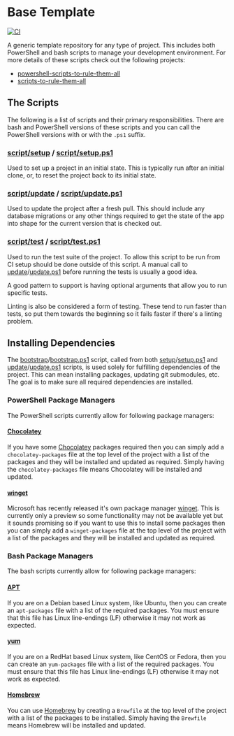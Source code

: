 # Base Template

[![CI](https://github.com/peteoshea/base-template/workflows/CI/badge.svg)](https://github.com/peteoshea/base-template/actions)

A generic template repository for any type of project.
This includes both PowerShell and bash scripts to manage your development environment.
For more details of these scripts check out the following projects:
- [powershell-scripts-to-rule-them-all](https://github.com/peteoshea/powershell-scripts-to-rule-them-all)
- [scripts-to-rule-them-all](https://github.com/peteoshea/scripts-to-rule-them-all)

## The Scripts

The following is a list of scripts and their primary responsibilities.
There are bash and PowerShell versions of these scripts and you can call the PowerShell versions with or with the `.ps1` suffix.

### [script/setup][setup] / [script/setup.ps1][setup.ps1]

Used to set up a project in an initial state.
This is typically run after an initial clone, or, to reset the project back to its initial state.

### [script/update][update] / [script/update.ps1][update.ps1]

Used to update the project after a fresh pull.
This should include any database migrations or any other things required to get the state of the app into shape for the current version that is checked out.

### [script/test][test] / [script/test.ps1][test.ps1]

Used to run the test suite of the project.
To allow this script to be run from CI setup should be done outside of this script.
A manual call to [update][update]/[update.ps1][update.ps1] before running the tests is usually a good idea.

A good pattern to support is having optional arguments that allow you to run specific tests.

Linting is also be considered a form of testing.
These tend to run faster than tests, so put them towards the beginning so it fails faster if there's a linting problem.

## Installing Dependencies

The [bootstrap][bootstrap]/[bootstrap.ps1][bootstrap.ps1] script, called from both [setup][setup]/[setup.ps1][setup.ps1] and [update][update]/[update.ps1][update.ps1] scripts,
is used solely for fulfilling dependencies of the project.
This can mean installing packages, updating git submodules, etc.
The goal is to make sure all required dependencies are installed.

### PowerShell Package Managers

The PowerShell scripts currently allow for following package managers:

#### [Chocolatey](https://chocolatey.org/)

If you have some [Chocolatey](https://chocolatey.org/) packages required then you can simply add a
`chocolatey-packages` file at the top level of the project with a list of the packages and they
will be installed and updated as required.
Simply having the `chocolatey-packages` file means Chocolatey will be installed and updated.

#### [winget](https://github.com/microsoft/winget-cli)

Microsoft has recently released it's own package manager
[winget](https://github.com/microsoft/winget-cli).
This is currently only a preview so some functionality may not be available yet but it sounds
promising so if you want to use this to install some packages then you can simply add a
`winget-packages` file at the top level of the project with a list of the packages and they will be
installed and updated as required.

### Bash Package Managers

The bash scripts currently allow for following package managers:

#### [APT](https://en.wikipedia.org/wiki/APT_(software))

If you are on a Debian based Linux system, like Ubuntu, then you can create an `apt-packages` file with a list of the required packages.
You must ensure that this file has Linux line-endings (LF) otherwise it may not work as expected.

#### [yum](https://en.wikipedia.org/wiki/Yum_(software))

If you are on a RedHat based Linux system, like CentOS or Fedora, then you can create an `yum-packages` file with a list of the required packages.
You must ensure that this file has Linux line-endings (LF) otherwise it may not work as expected.

#### [Homebrew](https://brew.sh/)

You can use [Homebrew](https://brew.sh/) by creating a `Brewfile` at the top level of the project with a list of the packages to be installed.
Simply having the `Brewfile` means Homebrew will be installed and updated.

[bootstrap]: script/bin/bootstrap
[bootstrap.ps1]: script/bin/bootstrap.ps1
[setup]: script/setup
[setup.ps1]: script/setup.ps1
[test]: script/test
[test.ps1]: script/test.ps1
[update]: script/update
[update.ps1]: script/update.ps1
